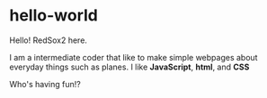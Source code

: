 # hello-world

Hello! RedSox2 here.

  I am a intermediate coder that like to make simple webpages about everyday things such as planes. I like **JavaScript**, **html**, and __CSS__
  
  Who's having fun!?
